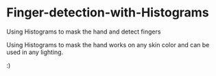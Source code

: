 # Finger-detection-with-Histograms
Using Histograms to mask the hand and detect fingers


Using Histograms to mask the hand works on any skin color and can be used in any lighting.

:) 
